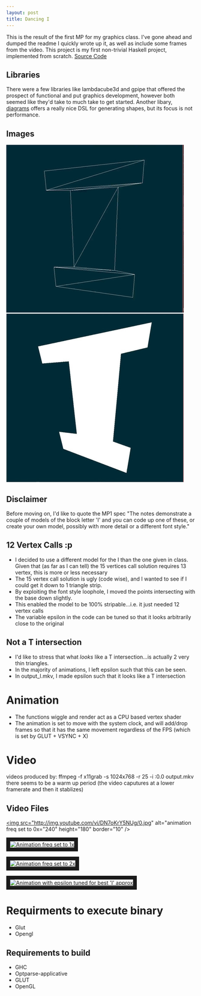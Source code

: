 ```yaml
---
layout: post
title: Dancing I
---
```


This is the result of the first MP for my graphics class. I've gone ahead and dumped the readme I quickly wrote up it, as well as include some frames from the video. This project is my first non-trivial Haskell project, implemented from scratch. [Source Code](https://github.com/mvcisback/cs418-mp1 ) 

## Libraries ##
There were a few libraries like lambdacube3d and gpipe that offered the prospect of functional and put graphics development, however both seemed like they'd take to much take to get started. Another libary, [diagrams](http://projects.haskell.org/diagrams/) offers a really nice DSL for generating shapes, but its focus is not performance.

## Images ##
![001](/images/I_01.jpeg)
![007](/images/I_07.jpeg) 

## Disclaimer ##
Before moving on, I'd like to quote the MP1 spec "The notes demonstrate a couple of models of the block letter 'I' and you can code up one of these, or create your own model, possibly with more detail or a different font style."

## 12 Vertex Calls :p ##
- I decided to use a different model for the I than the one given in class. Given that (as far as I can tell) the 15 vertices call solution requires 13 vertex, this is more or less necessary
- The 15 vertex call solution is ugly (code wise), and I wanted to see if I could get it down to 1 triangle strip.
- By exploiting the font style loophole, I moved the points intersecting with the base down slightly.
- This enabled the model to be 100% stripable...i.e. it just needed 12 vertex calls
- The variable epsilon in the code can be tuned so that it looks arbitrarily close to the original

## Not a T intersection ##
- I'd like to stress that what _looks_ like a T intersection...is actually 2 very thin triangles.
- In the majority of animations, I left epsilon such that this can be seen.
- In output_I.mkv, I made epsilon such that it looks like a T intersection

# Animation #
- The functions wiggle and render act as a CPU based vertex shader
- The animation is set to move with the system clock, and will add/drop frames so that it has the same movement regardless of the FPS (which is set by GLUT + VSYNC + X)

# Video #
videos produced by: ffmpeg -f x11grab -s 1024x768 -r 25 -i :0.0 output.mkv
there seems to be a warm up period (the video caputures at a lower framerate and then it stablizes)

## Video Files ##

<a href="http://www.youtube.com/watch?feature=player_embedded&v=DN7oKrY5NUg
" target="_blank"><img src="http://img.youtube.com/vi/DN7oKrY5NUg/0.jpg" 
alt="animation freq set to 0x="240" height="180" border="10" /></a> 

<a href="http://www.youtube.com/watch?feature=player_embedded&v=hE5y2vH3fXo
" target="_blank"><img src="http://img.youtube.com/vi/hE5y2vH3fXo/0.jpg" 
alt="Animation freq set to 1x" width="240" height="180" border="10" /></a>

<a href="http://www.youtube.com/watch?feature=player_embedded&v=hE5y2vH3fXo
" target="_blank"><img src="http://img.youtube.com/vi/hE5y2vH3fXo/0.jpg"
alt="Animation freq set to 2x" width="240" height="180" border="10" /></a>

<a href="http://www.youtube.com/watch?feature=player_embedded&v=_yjXx5LloyA
" target="_blank"><img src="http://img.youtube.com/vi/_yjXx5LloyA/0.jpg" 
alt="Animation with epsilon tuned for best 'I' approx" width="240" height="180" border="10" /></a>

# Requirments to execute binary #
- Glut
- Opengl

## Requirements to build ##
- GHC
- Optparse-applicative
- GLUT
- OpenGL
